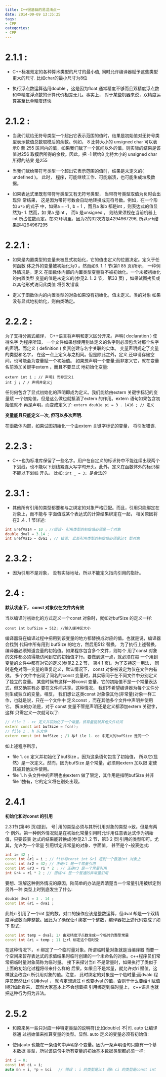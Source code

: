 ```yaml
---
title: C++很基础的易混淆点一
date: 2014-09-09 13:35:25
tags: 
- CPP
categories:
- CPP
---
```


# 2.1.1 : 

- C++标准规定的各种算术类型的尺寸的最小值, 同时允许编译器赋予这些类型更大的尺寸. 比如char的最小尺寸为8位

- 执行浮点数运算选用double ，这是因为float 通常精度不够而且双精度浮点数和单精度浮点数的计算代价相差无儿。事实上， 对于某些机器来说，双精度运算甚至比单精度还快

# 2.1.2 : 

- 当我们赋给无符号类型一个超出它表示范围的值时，结果是初始值对无符号类型表示数值总数取模后的余数。例如， 8 比特大小的 unsigned char 可以表示0 至
255 区间内的值，如果我们赋了一个区间以外的值，则实际的结果是该值对256
取模后所得的余数。因此，把 -1 赋给8 比特大小的 unsigned char 所得的结果
是255 

- 当我们赋给带符号类型一个超出它表示范围的值时，结果是未定义的( undefined )。
此时， 程序，可能继续工作、可能崩溃，也可能生成垃圾数据。

- 如果表达式里既有带符号类型又有无符号类型， 当带符号类型取值为负时会出现异
常结果， 这是因为带符号数会自动地转换成无符号数。例如，在一个形如 `a*b` 的式子
中，如果a = -1 , b = 1 ，而且a 和b 都是int ，则表达式的值显然为- 1. 然而，如
果a 是int ， 而b 是unsigned ， 则结果须视在当前机器上int 所占位数而定。在32环境里，因为2的32次方是4294967296, 所以`a*b`结果是4294967295

<!-- more -->

# 2.2.1 : 

- 如果是内置类型的变量未被显式初始化，它的值由定义的位置决定。定义于任何函数
体之外的变量被初始化为0 。然而如6. 1. 1 节(第1 85 页)所示， 一种例外情况是，定义
在函数体内部的内置类型变量将不被初始化。一个未被初始化的内置类型
变量的值是未定义的(参见2. 1. 2 节， 第33 页) ，如果试图拷贝或以其他形式访问此类值
将引发错误

- 定义于函数体内的内置类型的对象如果没有初始化，值未定义。类的对象
如果没有显式地初始化，则由类确定。	

# 2.2.2 :

为了支持分离式编译， C++语言将声明和定义区分开来。声明( declaration ) 使得名字
为程序所知， 一个文件如果想使用别处定义的名字则必须包含对那个名字的声明。而定义
( definition ) 负责创建与名字关联的实体。
变量声明规定了变量的类型和名字， 在这一点上定义与之相同。但是除此之外，定义
还申请存储空间，也可能会为变量赋一个初始值。
如果想声明一个变量;而非定义它，就在变量名前添加关键字extern ，而且不要显式
地初始化变量:
```
extern int i ; // 声明i 而非定义i
int j ; / / 声明并定义j
```
任何何包含了显式初始化的声明即成为定义。我们能给由extern 关键字标记的变量赋
一个初始值，但是这么做也就抵消了extern 的作用。extern 语句如果包含初始值就不
再是声明，而变成定义了:
`extern doub1e pi = 3 . 1416 ; // 定义`

**变量能且只能定义一次, 但可以多次声明.**


在函数体内部，如果试图初始化一个由extern 关键字标记的变量， 将引发错误.

# 2.2.3 :

- C++也为标准库保留了一些名字。用户在自定义的标识符中不能连续出现两个下划线，也不能以下划线紧连大写字句开头。此外，定义在函数体外的标识稍不能以下划线
开头。 比如: `int _ = 3; `是合法的

# 2.3.1 :

- 其他所有引用的类型都要和与之绑定的对象严格匹配。而且，引用只能绑定在对象上，而不能与
字面值或某个表达式的计算结果绑定在一起， 相关原因将在2 .4 . 1 节详述:

``` c++
int &refVa14 = 10 ; //错误· 引用类型的初始值必须是一个对象
double dval = 3.14 ;
int &refVa15 = dva1 ; // 错误: 此处引用类型的初始位必须是int 型对象
```
# 2.3.2 :

- 因为引用不是对象， 没有实际地址，所以不能定义指向引用的指针。

# 2.4 :

**默认状态下， const 对象仅在文件内有效**

当以编译时初始化的方式定义一个const 对象时，就如对bufSize 的定义一样:

`const int bufSize = 512; //输入缓冲区大小`

编译器将在编译过程中把用到该变量的地方都替换成对应的值。也就是说，编译器会找到
代码中所有用到 bufSize 的地方，然后用512 替换。
为了执行上述替换， 编译器必须知道变量的初始值。如果程序包含多个文件，则每个
用了const 对象的文件都必须得能访问到它的初始值才行。要做到这一点，就必须在每
一个用到变量的文件中都有对它的定义(参见2.2.2 节， 第4 1 页)。为了支持这一用法，
同时避免对同一变量的重复定义，默认情况下， const 对象被设定为仅在文件内有效。
多个文件中出现了同名的const 变量时，其实等同于在不同文件中分别定义了独立的变量。
某些时候有这样一种const 变量，它的初始值不是一个常量表达式，但又确实有必
要在文件间共享。这种情况， 我们不希望编译器为每个文件分别生成独立的变量。相反，
我们想让这类const 对象像其他(非常量)对象一样工作，也就是说，只在一个文件中
定义const ，而在其他多个文件中声明并使用它。
解决的办法是，对于 const 变量不管是声明还是定义都添加extern 关键字， 这样
只需定义一次就可以了:

``` c++
// file 1 . cc 定义并初始化了一个常量，该常量能被其他文件访问
extern const int bufSize = fcn();
// file 1 . h 头文件
extern const int bufSize ; /1 与f ile 1. cc 中定义的bufSize 是同一个
```

如上述程序所示， 

- file 1. cc 定义并初始化了bufSize 。因为这条语句包含了初始值，
所以它(显然〉是一次定义。然而，因为bufSize 是个常量，必须用extern 加以限
定使其被其他文件使用。
- file 1. h 头文件中的声明也由extern 做了限定，其作用是指明bufSize 并非
file 1独有，它的定义将在别处出现。

# 2.4.1

**初始化和对const 的引用**

2.3.1节(第46 页)提到， 号| 用的类型必须与其所引用对象的类型→致，但是有两个
例外。第一种例外情况就是在初始化常量引用时允许用任意表达式作为初始值，只要该表
达式的结果能转换成(参见2.1 .2 节，第3 2 页)引用的类型叩可。尤其，允许为一个常量
引用绑定非常量的对象、字面值， 甚至是个-般表达式:

``` c++
int i= 42 ; .
const int &r1 = i ; // ft许将const int &r1 定到一个普通int 对象上
const int &r2 = 42; // 正确r1 是一个常量引用
const int &r3 = r1 * 2 ; // 正确r3 是一个常量引用
int &r4 = r1 * 2 ; // 错误r4 是一个普通的非常量引用
```

要想、理解这种例外情况的原因，陆简单的办法是弄清楚当一个常量引用被绑定到另外一种
类型上时到底发生了什么:

``` c++
doub1e dval = 3 . 14 ;
const int &ri = dva1 ;
```

此处ri 引用了一个int 型的数。对口的操作应该是整数运算，但dval 却是一个双精
度浮点数而非整数。因此为了确保让rl 绑定一个整数，编译器把上述代码变成了如下
形式:

``` c++
const int temp = dval; 1/ 由双精度浮点数生成一个临时的整型常量
const int &ri = temp ; 11 让rl 绑定这个临时受
```

在这种情况下， ri 绑定了一个临时量对象。所谓临时量对象就是当编译器
而要一个空间来暂存表达式的求值结果时临时创建的一个未命名的对象。c++程序员们常
常把临时量对象简称为临时量。
接下来探讨当ri 不是常量时，如果执行了类似于上面的初始化过程将带来什么样的
后果。如果且不是常量，就允许对ri 赋值，这样就会改变ri 所引用对象的值。注意，
此时绑定的对象是一个临时量;而dvalo 程序员既然让rl 引用dval ， 就肯定想通过
ri 改变dval 的值，否则干什么要给ri 赋值l呢?如此看来， 既然大家基本上不会想着把
引用绑定到临时量上， c++语言也就把这种行为归为非法。

# 2.5.2

- 和原来另一些只对应一种特定类型的说明符(比如double) 不|司. auto 让编译器通
过初始值来推算变量的类型。显然. auto 定义的变量必须有初始值:

- 使用auto 也能在一条语句中声明多个变量。因为一条声明语句只能有一个基本数据
类型，所以该语句中所有变量的初始基本数据类型都必须一样:

``` c++
int i = 0; 
const int ci = i;
auto &n = i, *p = &ci	// 错误 : i 的类型是int 而& ci 的类型是const int
```
